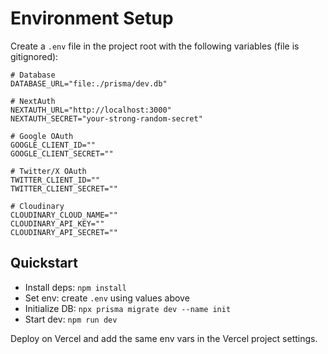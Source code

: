# Environment Setup

Create a `.env` file in the project root with the following variables (file is gitignored):

```
# Database
DATABASE_URL="file:./prisma/dev.db"

# NextAuth
NEXTAUTH_URL="http://localhost:3000"
NEXTAUTH_SECRET="your-strong-random-secret"

# Google OAuth
GOOGLE_CLIENT_ID=""
GOOGLE_CLIENT_SECRET=""

# Twitter/X OAuth
TWITTER_CLIENT_ID=""
TWITTER_CLIENT_SECRET=""

# Cloudinary
CLOUDINARY_CLOUD_NAME=""
CLOUDINARY_API_KEY=""
CLOUDINARY_API_SECRET=""
```

## Quickstart
- Install deps: `npm install`
- Set env: create `.env` using values above
- Initialize DB: `npx prisma migrate dev --name init`
- Start dev: `npm run dev`

Deploy on Vercel and add the same env vars in the Vercel project settings.
